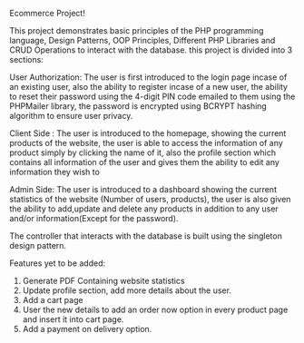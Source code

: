 Ecommerce Project!

This project demonstrates basic principles of the PHP programming language, Design Patterns, OOP Principles, Different PHP Libraries and CRUD Operations to interact with the database. this project is divided into 3 sections: 

User Authorization: The user is first introduced to the login page incase of an existing user, also the ability to register incase of a new user, 
the ability to reset their password using the 4-digit PIN code emailed to them using the PHPMailer library, the password is encrypted using BCRYPT hashing algorithm to ensure user privacy.

Client Side : The user is introduced to the homepage, showing the current products of the website, 
the user is able to access the information of any product simply by clicking the name of it, also the profile section which contains all information of the user and gives them the ability to edit any information they wish to

Admin Side: The user is introduced to a dashboard showing the current statistics of the website (Number of users, products),
the user is also given the ability to add,update and delete any products in addition to any user and/or information(Except for the password).

The controller that interacts with the database is built using the singleton design pattern.

Features yet to be added:
1. Generate PDF Containing website statistics
2. Update profile section, add more details about the user.
3. Add a cart page
4. User the new details to add an order now option in every product page and insert it into cart page.
5. Add a payment on delivery option.
